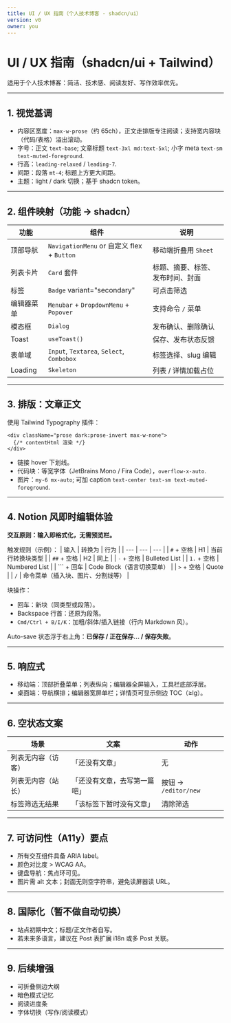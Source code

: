 ```yaml
---
title: UI / UX 指南（个人技术博客 · shadcn/ui）
version: v0
owner: you
---
```


# UI / UX 指南（shadcn/ui + Tailwind）

适用于个人技术博客：简洁、技术感、阅读友好、写作效率优先。

---

## 1. 视觉基调
- 内容区宽度：`max-w-prose`（约 65ch），正文走排版专注阅读；支持宽内容块（代码/表格）溢出滚动。
- 字号：正文 `text-base`; 文章标题 `text-3xl md:text-5xl`; 小字 meta `text-sm text-muted-foreground`.
- 行高：`leading-relaxed` / `leading-7`.
- 间距：段落 `mt-4`; 标题上方更大间距。
- 主题：light / dark 切换；基于 shadcn token。

---

## 2. 组件映射（功能 → shadcn）
| 功能 | 组件 | 说明 |
| --- | --- | --- |
| 顶部导航 | `NavigationMenu` or 自定义 flex + `Button` | 移动端折叠用 `Sheet` |
| 列表卡片 | `Card` 套件 | 标题、摘要、标签、发布时间、封面 |
| 标签 | `Badge` variant="secondary" | 可点击筛选 |
| 编辑器菜单 | `Menubar` + `DropdownMenu` + `Popover` | 支持命令 `/` 菜单 |
| 模态框 | `Dialog` | 发布确认、删除确认 |
| Toast | `useToast()` | 保存、发布状态反馈 |
| 表单域 | `Input`, `Textarea`, `Select`, `Combobox` | 标签选择、slug 编辑 |
| Loading | `Skeleton` | 列表 / 详情加载占位 |

---

## 3. 排版：文章正文
使用 Tailwind Typography 插件：
```tsx
<div className="prose dark:prose-invert max-w-none">
  {/* contentHtml 渲染 */}
</div>
```
- 链接 hover 下划线。
- 代码块：等宽字体（JetBrains Mono / Fira Code），`overflow-x-auto`.
- 图片：`my-6 mx-auto`; 可加 caption `text-center text-sm text-muted-foreground`.

---

## 4. Notion 风即时编辑体验
**交互原则：输入即格式化，无需预览栏。**

触发规则（示例）：
| 输入 | 转换为 | 行为 |
| --- | --- | --- |
| `#` + 空格 | H1 | 当前行转换块类型 |
| `##` + 空格 | H2 | 同上 |
| `-` + 空格 | Bulleted List |
| `1.` + 空格 | Numbered List |
| ``` + 回车 | Code Block（语言切换菜单） |
| `>` + 空格 | Quote |
| `/` | 命令菜单（插入块、图片、分割线等） |

块操作：
- 回车：新块（同类型或段落）。
- Backspace 行首：还原为段落。
- `Cmd/Ctrl + B/I/K`：加粗/斜体/插入链接（行内 Markdown 风）。

Auto-save 状态浮于右上角：**已保存 / 正在保存… / 保存失败**。

---

## 5. 响应式
- 移动端：顶部折叠菜单；列表纵向；编辑器全屏输入，工具栏底部浮层。
- 桌面端：导航横排；编辑器宽屏单栏；详情页可显示侧边 TOC（≥lg）。

---

## 6. 空状态文案
| 场景 | 文案 | 动作 |
| --- | --- | --- |
| 列表无内容（访客） | 「还没有文章」 | 无 |
| 列表无内容（站长） | 「还没有文章，去写第一篇吧」 | 按钮 → `/editor/new` |
| 标签筛选无结果 | 「该标签下暂时没有文章」 | 清除筛选 |

---

## 7. 可访问性（A11y）要点
- 所有交互组件具备 ARIA label。
- 颜色对比度 > WCAG AA。
- 键盘导航：焦点环可见。
- 图片需 alt 文本；封面无则空字符串，避免读屏器读 URL。

---

## 8. 国际化（暂不做自动切换）
- 站点初期中文；标题/正文作者自写。
- 若未来多语言，建议在 Post 表扩展 i18n 或多 Post 关联。

---

## 9. 后续增强
- 可折叠侧边大纲
- 暗色模式记忆
- 阅读进度条
- 字体切换（写作/阅读模式）
